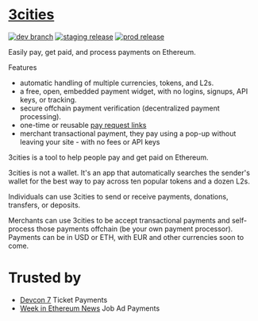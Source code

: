 # [3cities](https://3cities.xyz/)

<!-- add some kind of virtual browser render check to CI/CD so that the build doesn't break in staging when eg. transpilation fails and the bundle doesn't parse, eg. BigInt Math.pow issue -->

[![dev branch](https://github.com/3cities/3cities/actions/workflows/0-build-dev.yml/badge.svg)](https://github.com/3cities/3cities/actions/workflows/0-build-dev.yml)
[![staging release](https://github.com/3cities/3cities/actions/workflows/1-deploy-main-to-staging.yml/badge.svg)](https://github.com/3cities/3cities/actions/workflows/1-deploy-main-to-staging.yml)
[![prod release](https://github.com/3cities/3cities/actions/workflows/2-deploy-staging-to-prod.yml/badge.svg)](https://github.com/3cities/3cities/actions/workflows/2-deploy-staging-to-prod.yml)

Easily pay, get paid, and process payments on Ethereum.

Features
- automatic handling of multiple currencies, tokens, and L2s.
- a free, open, embedded payment widget, with no logins, signups, API keys, or tracking.
- secure offchain payment verification (decentralized payment processing).
- one-time or reusable [pay request links](https://3cities.xyz/#/pay-link)
- merchant transactional payment, they pay using a pop-up without leaving your site - with no fees or API keys

3cities is a tool to help people pay and get paid on Ethereum.

3cities is not a wallet. It's an app that automatically searches the sender's wallet for the best way to pay across ten popular tokens and a dozen L2s.

Individuals can use 3cities to send or receive payments, donations, transfers, or deposits.

Merchants can use 3cities to be accept transactional payments and self-process those payments offchain (be your own payment processor). Payments can be in USD or ETH, with EUR and other currencies soon to come.

# Trusted by

- [Devcon 7](https://devcon.org/en/tickets/) Ticket Payments
- [Week in Ethereum News](https://weekinethereumnews.com/) Job Ad Payments
